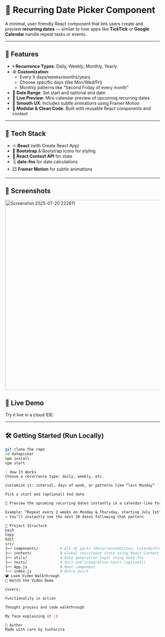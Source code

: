 # 📅 Recurring Date Picker Component

A minimal, user-friendly React component that lets users create and preview **recurring dates** — similar to how apps like **TickTick** or **Google Calendar** handle repeat tasks or events.

---

## 🌟 Features

- 🌀 **Recurrence Types**: Daily, Weekly, Monthly, Yearly
- ⚙️ **Customization**:
  - Every X days/weeks/months/years
  - Choose specific days (like Mon/Wed/Fri)
  - Monthly patterns like "Second Friday of every month"
- 📅 **Date Range**: Set start and optional end date
- 👀 **Live Preview**: Mini-calendar preview of upcoming recurring dates
- 💨 **Smooth UX**: Includes subtle animations using Framer Motion
- 🧠 **Modular & Clean Code**: Built with reusable React components and context

---

## 🔧 Tech Stack

- ⚛️ **React** (with Create React App)
- 🎨 **Bootstrap** & Bootstrap Icons for styling
- 🧠 **React Context API** for state
- 🗓 **date-fns** for date calculations
- 🎞 **Framer Motion** for subtle animations

---

## 📸 Screenshots

<img width="1343" height="617" alt="Screenshot 2025-07-20 222811" src="https://github.com/user-attachments/assets/87d3bc04-4a58-4770-abff-356fe2d3a41a" />




## 🚀 Live Demo

Try it live in a cloud IDE:



---

## 🛠️ Getting Started (Run Locally)

```bash
git clone the repo
cd datepicker
npm install
npm start

💡 How It Works
Choose a recurrence type: daily, weekly, etc.

Customize it: interval, days of week, or patterns like “last Monday”

Pick a start and (optional) end date

🎉 Preview the upcoming recurring dates instantly in a calendar-like format

Example: “Repeat every 2 weeks on Monday & Thursday, starting July 1st”
→ You’ll instantly see the next 20 dates following that pattern

📁 Project Structure
bash
Copy
Edit
src/
├── components/          # All UI parts (RecurrenceOptions, CalendarPreview, etc.)
├── context/             # Global recurrence state using React Context
├── utils/               # Date generation logic using date-fns
├── tests/               # Unit and integration tests (optional)
├── App.js               # Root component
└── index.js             # Entry point
📽 Loom Video Walkthrough
🎥 Watch the Video Demo

Covers:

Functionality in action

Thought process and code walkthrough

My face explaining it :)

🙌 Author
Made with care by Sucharita
